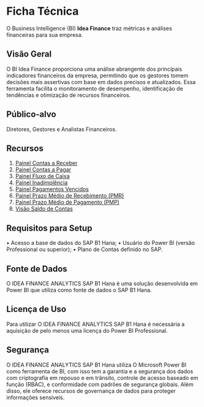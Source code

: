 # Ficha Técnica

O Business Intelligence (BI) **Idea Finance** traz métricas e análises financeiras para sua empresa.

## Visão Geral

O BI Idea Finance proporciona uma análise abrangente dos principais indicadores financeiros da empresa, permitindo que os gestores tomem decisões mais assertivas com base em dados precisos e atualizados. Essa ferramenta facilita o monitoramento de desempenho, identificação de tendências e otimização de recursos financeiros.

## Público-alvo

Diretores, Gestores e Analistas Financeiros.

## Recursos

1. [Painel Contas a Receber](./contas_a_receber.md)
2. [Painel Contas a Pagar](./contas-a-pagar.md)
3. [Painel Fluxo de Caixa](./fluxo_de_caixa.md)
4. [Painel Inadimplência](./inadimplencia.md)
5. [Painel Pagamentos Vencidos](./pagamentos-vencidos.md)
6. [Painel Prazo Médio de Recebimento (PMR)](./prazo_medio_recebimento.md)
7. [Painel Prazo Médio de Pagamento (PMP)](./prazo_medio_pagamento.md)
8. [Visão Saldo de Contas](./saldo_de_contas.md)

## Requisitos para Setup

•	Acesso a base de dados do SAP B1 Hana;
•	Usuário do Power BI (versão Professional ou superior);
•	Plano de Contas definido no SAP.

## Fonte de Dados

O IDEA FINANCE ANALYTICS SAP B1 Hana é uma solução desenvolvida em Power BI que utiliza como fonte de dados o SAP B1 Hana.

## Licença de Uso

Para utilizar O IDEA FINANCE ANALYTICS SAP B1 Hana é necessária a aquisição de pelo menos uma licença do Power BI Professional.

## Segurança

O IDEA FINANCE ANALYTICS SAP B1 Hana utiliza O Microsoft Power BI como ferramenta de BI, com isso tem a garantia e a segurança dos dados com criptografia em repouso e em trânsito, controle de acesso baseado em função (RBAC), e conformidade com padrões de segurança globais. Além disso, ele oferece recursos de governança de dados para proteger informações sensíveis.
